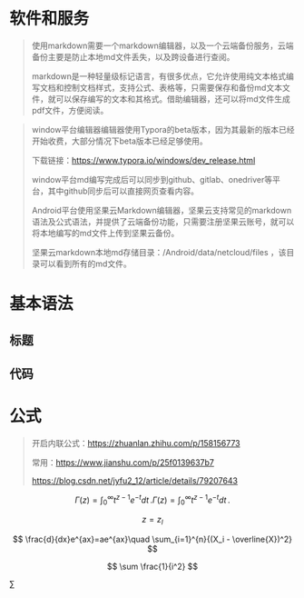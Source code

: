 # 软件和服务

>使用markdown需要一个markdown编辑器，以及一个云端备份服务，云端备份主要是防止本地md文件丢失，以及跨设备进行查阅。
>
>markdown是一种轻量级标记语言，有很多优点，它允许使用纯文本格式编写文档和控制文档样式，支持公式、表格等，只需要保存和备份md文本文件，就可以保存编写的文本和其格式。借助编辑器，还可以将md文件生成pdf文件，方便阅读。

>window平台编辑器编辑器使用Typora的beta版本，因为其最新的版本已经开始收费，大部分情况下beta版本已经足够使用。
>
>下载链接：https://www.typora.io/windows/dev_release.html 
>
>window平台md编写完成后可以同步到github、gitlab、onedriver等平台，其中github同步后可以直接网页查看内容。
>
>Android平台使用坚果云Markdown编辑器，坚果云支持常见的markdown语法及公式语法，并提供了云端备份功能，只需要注册坚果云账号，就可以将本地编写的md文件上传到坚果云备份。
>
>坚果云markdown本地md存储目录：/Android/data/netcloud/files  ，该目录可以看到所有的md文件。

# 基本语法

## 标题

## 代码

# 公式

>开启内联公式：https://zhuanlan.zhihu.com/p/158156773
>
>常用：https://www.jianshu.com/p/25f0139637b7
>
>https://blog.csdn.net/jyfu2_12/article/details/79207643

$$
\Gamma(z) = \int_0^\infty t^{z-1}e^{-t}dt\,. \Gamma(z) = \int_0^\infty t^{z-1}e^{-t}dt\,.
$$

$$
z=z_l
$$

$$
\frac{d}{dx}e^{ax}=ae^{ax}\quad \sum_{i=1}^{n}{(X_i - \overline{X})^2}
$$

$$
\sum \frac{1}{i^2}
$$

$\sum$





